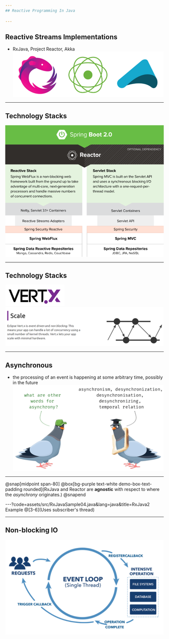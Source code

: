 ```yaml
---
## Reactive Programming In Java

---
```

## Reactive Streams Implementations
- RxJava, Project Reactor, Akka
![Reactive Streams implementations](assets/img/reactive_logos.png)

---
## Technology Stacks
![Spring Boot 2.0](assets/img/spring_boot_2.0_reactor.png)

---
## Technology Stacks
![Vert.x logo](assets/img/vertx_logo.png)
![Vert.x scale](assets/img/vertx_reactive.png)

---
## Asynchronous
- the processing of an event is happening at some arbitrary time, possibly in the future
![Asynchrony](assets/img/asyncrony.png)

---
@snap[midpoint span-80]
@box[bg-purple text-white demo-box-text-padding rounded](RxJava and Reactor are **agnostic** with respect to where the *asynchrony* originates.)
@snapend

---?code=assets/src/RxJavaSample04.java&lang=java&title=RxJava2 Example
@[3-6](Uses subscriber's thread)

---
## Non-blocking IO
![Non-Blocking](assets/img/nonblocking_io.png)

